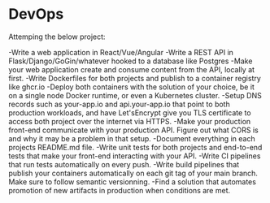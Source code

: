 # DevOps

Attemping the below project:

-Write a web application in React/Vue/Angular
-Write a REST API in Flask/Django/GoGin/whatever hooked to a database like Postgres
-Make your web application create and consume content from the API, locally at first.
-Write Dockerfiles for both projects and publish to a container registry like ghcr.io
-Deploy both containers with the solution of your choice, be it on a single node Docker runtime, or even a Kubernetes cluster.
-Setup DNS records such as your-app.io and api.your-app.io that point to both production workloads, and have Let'sEncrypt give you TLS certificate to access both project over the internet via HTTPS.
-Make your production front-end communicate with your production API. Figure out what CORS is and why it may be a problem in that setup.
-Document everything in each projects README.md file.
-Write unit tests for both projects and end-to-end tests that make your front-end interacting with your API.
-Write CI pipelines that run tests automatically on every push.
-Write build pipelines that publish your containers automatically on each git tag of your main branch. Make sure to follow semantic versionning.
-Find a solution that automates promotion of new artifacts in production when conditions are met.

